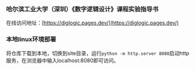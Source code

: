 ### 哈尔滨工业大学（深圳）《数字逻辑设计》课程实验指导书

在线访问地址：[https://diglogic.pages.dev/](https://diglogic.pages.dev/)


### 本地linux环境部署

将仓库下载到本地，切换到site目录，运行`python -m http.server 8080`启动http服务，在浏览器中输入localhost:8080即可访问。
